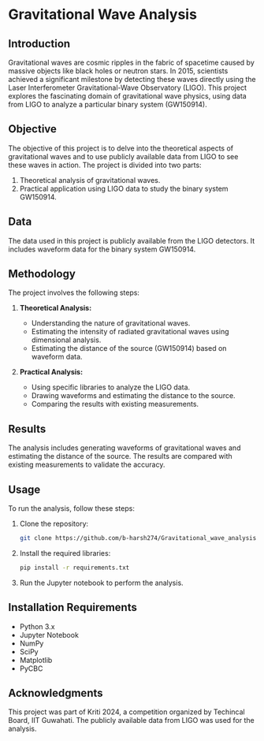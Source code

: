 # Gravitational Wave Analysis

## Introduction
Gravitational waves are cosmic ripples in the fabric of spacetime caused by massive objects like black holes or neutron stars. In 2015, scientists achieved a significant milestone by detecting these waves directly using the Laser Interferometer Gravitational-Wave Observatory (LIGO). This project explores the fascinating domain of gravitational wave physics, using data from LIGO to analyze a particular binary system (GW150914).

## Objective
The objective of this project is to delve into the theoretical aspects of gravitational waves and to use publicly available data from LIGO to see these waves in action. The project is divided into two parts:
1. Theoretical analysis of gravitational waves.
2. Practical application using LIGO data to study the binary system GW150914.

## Data
The data used in this project is publicly available from the LIGO detectors. It includes waveform data for the binary system GW150914.

## Methodology
The project involves the following steps:
1. **Theoretical Analysis:**
   - Understanding the nature of gravitational waves.
   - Estimating the intensity of radiated gravitational waves using dimensional analysis.
   - Estimating the distance of the source (GW150914) based on waveform data.

2. **Practical Analysis:**
   - Using specific libraries to analyze the LIGO data.
   - Drawing waveforms and estimating the distance to the source.
   - Comparing the results with existing measurements.

## Results
The analysis includes generating waveforms of gravitational waves and estimating the distance of the source. The results are compared with existing measurements to validate the accuracy.

## Usage
To run the analysis, follow these steps:
1. Clone the repository:
   ```bash
   git clone https://github.com/b-harsh274/Gravitational_wave_analysis
   
2. Install the required libraries:
   ```bash
   pip install -r requirements.txt
   
3. Run the Jupyter notebook to perform the analysis.

## Installation Requirements
- Python 3.x
- Jupyter Notebook
- NumPy
- SciPy
- Matplotlib
- PyCBC

## Acknowledgments

This project was part of Kriti 2024, a competition organized by Techincal Board, IIT Guwahati. The publicly available data from LIGO was used for the analysis.
